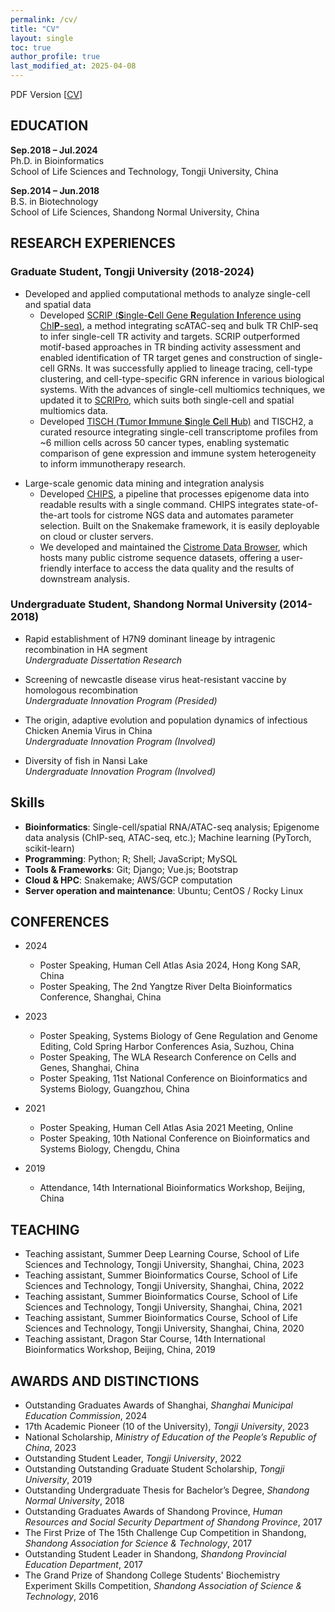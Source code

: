 ```yaml
---
permalink: /cv/
title: "CV"
layout: single
toc: true
author_profile: true
last_modified_at: 2025-04-08
---
```


PDF Version [[CV](/assets/pdf/cv/CV_XinDong_online.pdf)]

## EDUCATION

**Sep.2018 – Jul.2024**  
Ph.D. in Bioinformatics  
School of Life Sciences and Technology, Tongji University, China  
<!-- **Advisors:** Dr. Chenfei Wang & Dr. Xiaole Shirley Liu  -->

**Sep.2014 – Jun.2018**  
B.S. in Biotechnology  
School of Life Sciences, Shandong Normal University, China  

## RESEARCH EXPERIENCES

### Graduate Student, Tongji University (2018-2024)

- Developed and applied computational methods to analyze single-cell and spatial data  
  - Developed [SCRIP (**S**ingle-**C**ell Gene **R**egulation **I**nference using ChI**P**-seq)](https://github.com/wanglabtongji/SCRIP), a method integrating scATAC-seq and bulk TR ChIP-seq to infer single-cell TR activity and targets. SCRIP outperformed motif-based approaches in TR binding activity assessment and enabled identification of TR target genes and construction of single-cell GRNs. It was successfully applied to lineage tracing, cell-type clustering, and cell-type-specific GRN inference in various biological systems. With the advances of single-cell multiomics techniques, we updated it to [SCRIPro](https://github.com/wanglabtongji/SCRIPro), which suits both single-cell and spatial multiomics data.
  - Developed [TISCH (**T**umor **I**mmune **S**ingle **C**ell **H**ub)](http://tisch.compbio.cn) and TISCH2, a curated resource integrating single-cell transcriptome profiles from ~6 million cells across 50 cancer types, enabling systematic comparison of gene expression and immune system heterogeneity to inform immunotherapy research.
<!-- **Advisors:** Dr. Chenfei Wang & Dr. Xiaole Shirley Liu  -->  

- Large-scale genomic data mining and integration analysis  
  - Developed [CHIPS](https://github.com/liulab-dfci/CHIPS), a pipeline that processes epigenome data into readable results with a single command. CHIPS integrates state-of-the-art tools for cistrome NGS data and automates parameter selection. Built on the Snakemake framework, it is easily deployable on cloud or cluster servers.  
  - We developed and maintained the [Cistrome Data Browser](http://cistrome.org/db/#/), which hosts many public cistrome sequence datasets, offering a user-friendly interface to access the data quality and the results of downstream analysis.
<!-- **Advisor:** Dr. Xiaole Shirley Liu & Dr. Clifford Meyer  -->  

### Undergraduate Student, Shandong Normal University (2014-2018)

- Rapid establishment of H7N9 dominant lineage by intragenic recombination in HA segment  
*Undergraduate Dissertation Research*  

- Screening of newcastle disease virus heat-resistant vaccine by homologous recombination  
*Undergraduate Innovation Program (Presided)*  

- The origin, adaptive evolution and population dynamics of infectious Chicken Anemia Virus in China  
*Undergraduate Innovation Program (Involved)*  

- Diversity of fish in Nansi Lake  
*Undergraduate Innovation Program (Involved)*  

## Skills

- **Bioinformatics**: Single-cell/spatial RNA/ATAC-seq analysis; Epigenome data analysis (ChIP-seq, ATAC-seq, etc.); Machine learning (PyTorch, scikit-learn)  
- **Programming**: Python; R; Shell; JavaScript; MySQL  
- **Tools & Frameworks**: Git; Django; Vue.js; Bootstrap  
- **Cloud & HPC**: Snakemake; AWS/GCP computation  
- **Server operation and maintenance**: Ubuntu; CentOS / Rocky Linux  

## CONFERENCES

- 2024
  - Poster Speaking, Human Cell Atlas Asia 2024, Hong Kong SAR, China
  - Poster Speaking, The 2nd Yangtze River Delta Bioinformatics Conference, Shanghai, China

- 2023
  - Poster Speaking, Systems Biology of Gene Regulation and Genome Editing, Cold Spring Harbor Conferences Asia, Suzhou, China  
  - Poster Speaking, The WLA Research Conference on Cells and Genes, Shanghai, China
  - Poster Speaking, 11st National Conference on Bioinformatics and Systems Biology, Guangzhou, China

- 2021
  - Poster Speaking, Human Cell Atlas Asia 2021 Meeting, Online  
  - Poster Speaking, 10th National Conference on Bioinformatics and Systems Biology, Chengdu, China

- 2019  
  - Attendance, 14th International Bioinformatics Workshop, Beijing, China

## TEACHING

- Teaching assistant, Summer Deep Learning Course, School of Life Sciences and Technology, Tongji University, Shanghai, China, 2023  
- Teaching assistant, Summer Bioinformatics Course, School of Life Sciences and Technology, Tongji University, Shanghai, China, 2022  
- Teaching assistant, Summer Bioinformatics Course, School of Life Sciences and Technology, Tongji University, Shanghai, China, 2021
- Teaching assistant, Summer Bioinformatics Course, School of Life Sciences and Technology, Tongji University, Shanghai, China, 2020
- Teaching assistant, Dragon Star Course, 14th International Bioinformatics Workshop, Beijing, China, 2019

## AWARDS AND DISTINCTIONS

- Outstanding Graduates Awards of Shanghai, *Shanghai Municipal Education Commission*, 2024
- 17th Academic Pioneer (10 of the University), *Tongji University*, 2023
- National Scholarship, *Ministry of Education of the People’s Republic of China*, 2023
- Outstanding Student Leader, *Tongji University*, 2022
- Outstanding Outstanding Graduate Student Scholarship, *Tongji University*, 2019
- Outstanding Undergraduate Thesis for Bachelor’s Degree, *Shandong Normal University*, 2018
- Outstanding Graduates Awards of Shandong Province, *Human Resources and Social Security Department of Shandong Province*, 2017
- The First Prize of The 15th Challenge Cup Competition in Shandong, *Shandong Association for Science & Technology*, 2017
- Outstanding Student Leader in Shandong, *Shandong Provincial Education Department*, 2017
- The Grand Prize of Shandong College Students' Biochemistry Experiment Skills Competition, *Shandong Association of Science & Technology*, 2016
